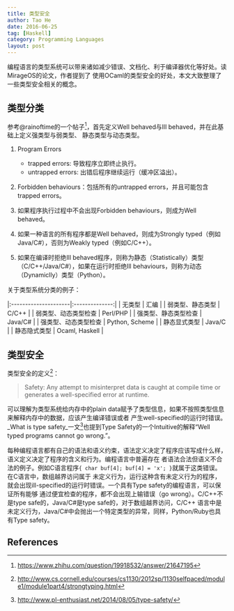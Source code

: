 ```yaml
---
title: 类型安全
author: Tao He
date: 2016-06-25
tag: [Haskell]
category: Programming Languages
layout: post
---
```


编程语言的类型系统可以带来诸如减少错误、文档化、利于编译器优化等好处。读MirageOS的论文，作者提到了
使用OCaml的类型安全的好处，本文大致整理了一些类型安全相关的概念。

<!--more-->

类型分类
--------

参考@rainoftime的一个帖子[^1]，首先定义Well behaved与Ill behaved，并在此基础上定义强类型与弱类型、
静态类型与动态类型。

1. Program Errors

    + trapped errors: 导致程序立即终止执行。
    + untrapped errors: 出错后程序继续运行（缓冲区溢出）。

2. Forbidden behaviours：包括所有的untrapped errors，并且可能包含trapped errors。
3. 如果程序执行过程中不会出现Forbidden behaviours，则成为Well behaved。
4. 如果一种语言的所有程序都是Well behaved，则成为Strongly typed（例如Java/C#），否则为Weakly typed（例如C/C++）。
5. 如果在编译时拒绝Ill behaved程序，则称为静态（Statistically）类型（C/C++/Java/C#），如果在运行时拒绝Ill behaviours，则称为动态（Dynamiclly）类型（Python）。

关于类型系统分类的例子：

|:---------------------|:--------------:|
| 无类型               | 汇编           |
| 弱类型、静态类型     | C/C++          |
| 弱类型、动态类型检查 | Perl/PHP       |
| 强类型、静态类型检查 | Java/C#        |
| 强类型、动态类型检查 | Python, Scheme |
| 静态显式类型         | Java/C         |
| 静态隐式类型         | Ocaml, Haskell |

类型安全
-------

类型安全的定义[^2]：

> Safety: Any attempt to misinterpret data is caught at compile time or generates a well-specified error at runtime.

可以理解为类型系统给内存中的plain data赋予了类型信息，如果不按照类型信息来解释内存中的数据，应该产生编译错误或者
产生well-specified的运行时错误。_What is type safety_一文[^3]也提到Type Safety的一个Intuitive的解释“Well typed programs
cannot go wrong.”。

每种编程语言都有自己的语法和语义约束，语法定义决定了程序应该写成什么样，语义定义决定了程序的含义和行为。编程语言中普遍存在
者语法合法但语义不合法的例子。例如C语言程序`{ char buf[4]; buf[4] = 'x'; }`就属于这类错误。在C语言中，数组越界访问属于
未定义行为，运行这种含有未定义行为的程序，就会出现ill-specified的运行时错误。一个具有Type safety的编程语言，可以保证所有能够
通过便宜检查的程序，都不会出现上输错误（go wrong）。C/C++不是type safe的，Java/C#是type safe的，对于数组越界访问，C/C++
语言中是未定义行为，Java/C#中会抛出一个特定类型的异常，同样，Python/Ruby也具有Type safety。

References
----------

[^1]: https://www.zhihu.com/question/19918532/answer/21647195
[^2]: http://www.cs.cornell.edu/courses/cs1130/2012sp/1130selfpaced/module1/module1part4/strongtyping.html
[^3]: http://www.pl-enthusiast.net/2014/08/05/type-safety/
